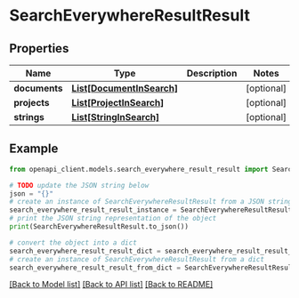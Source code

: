 # SearchEverywhereResultResult


## Properties

Name | Type | Description | Notes
------------ | ------------- | ------------- | -------------
**documents** | [**List[DocumentInSearch]**](DocumentInSearch.md) |  | [optional] 
**projects** | [**List[ProjectInSearch]**](ProjectInSearch.md) |  | [optional] 
**strings** | [**List[StringInSearch]**](StringInSearch.md) |  | [optional] 

## Example

```python
from openapi_client.models.search_everywhere_result_result import SearchEverywhereResultResult

# TODO update the JSON string below
json = "{}"
# create an instance of SearchEverywhereResultResult from a JSON string
search_everywhere_result_result_instance = SearchEverywhereResultResult.from_json(json)
# print the JSON string representation of the object
print(SearchEverywhereResultResult.to_json())

# convert the object into a dict
search_everywhere_result_result_dict = search_everywhere_result_result_instance.to_dict()
# create an instance of SearchEverywhereResultResult from a dict
search_everywhere_result_result_from_dict = SearchEverywhereResultResult.from_dict(search_everywhere_result_result_dict)
```
[[Back to Model list]](../README.md#documentation-for-models) [[Back to API list]](../README.md#documentation-for-api-endpoints) [[Back to README]](../README.md)


